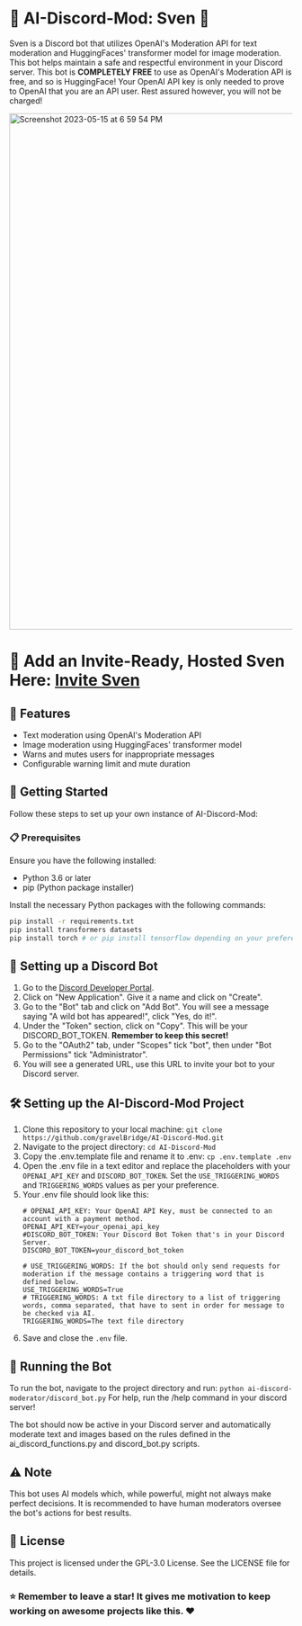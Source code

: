 # 🤖 AI-Discord-Mod: Sven 🤖

Sven is a Discord bot that utilizes OpenAI's Moderation API for text moderation and HuggingFaces' transformer model for image moderation. This bot helps maintain a safe and respectful environment in your Discord server. This bot is **COMPLETELY FREE** to use as OpenAI's Moderation API is free, and so is HuggingFace! Your OpenAI API key is only needed to prove to OpenAI that you are an API user. Rest assured however, you will not be charged!

<img width="918" alt="Screenshot 2023-05-15 at 6 59 54 PM" src="https://github.com/gravelBridge/AI-Discord-Mod/assets/107640947/cf077bde-e1c5-4c24-8e6d-6922d518a2cc">

# 🚀 Add an Invite-Ready, Hosted Sven Here: [Invite Sven](https://discord.com/api/oauth2/authorize?client_id=1106027638180565003&permissions=8&scope=bot)

## 🌟 Features

- Text moderation using OpenAI's Moderation API
- Image moderation using HuggingFaces' transformer model
- Warns and mutes users for inappropriate messages
- Configurable warning limit and mute duration


## 🚀 Getting Started

Follow these steps to set up your own instance of AI-Discord-Mod:


### 📋 Prerequisites

Ensure you have the following installed:
- Python 3.6 or later
- pip (Python package installer)

Install the necessary Python packages with the following commands:

```sh
pip install -r requirements.txt
pip install transformers datasets
pip install torch # or pip install tensorflow depending on your preference
```


## 🤖 Setting up a Discord Bot
  1. Go to the [Discord Developer Portal](https://discord.com/developers/applications).
  2. Click on "New Application". Give it a name and click on "Create".
  3. Go to the "Bot" tab and click on "Add Bot". You will see a message saying "A wild bot has appeared!", click "Yes, do it!".
  4. Under the "Token" section, click on "Copy". This will be your DISCORD_BOT_TOKEN. **Remember to keep this secret!**
  5. Go to the "OAuth2" tab, under "Scopes" tick "bot", then under "Bot Permissions" tick "Administrator".
  6. You will see a generated URL, use this URL to invite your bot to your Discord server.
## 🛠 Setting up the AI-Discord-Mod Project
  1. Clone this repository to your local machine:
     `git clone https://github.com/gravelBridge/AI-Discord-Mod.git`
  2. Navigate to the project directory:
     `cd AI-Discord-Mod`
  3. Copy the .env.template file and rename it to .env:
     `cp .env.template .env`
  4. Open the .env file in a text editor and replace the placeholders with your `OPENAI_API_KEY` and `DISCORD_BOT_TOKEN`. Set the `USE_TRIGGERING_WORDS` and `TRIGGERING_WORDS` values as per your preference.
  5. Your .env file should look like this:
     ```
     # OPENAI_API_KEY: Your OpenAI API Key, must be connected to an account with a payment method.
     OPENAI_API_KEY=your_openai_api_key
     #DISCORD_BOT_TOKEN: Your Discord Bot Token that's in your Discord Server.
     DISCORD_BOT_TOKEN=your_discord_bot_token

     # USE_TRIGGERING_WORDS: If the bot should only send requests for moderation if the message contains a triggering word that is defined below.
     USE_TRIGGERING_WORDS=True
     # TRIGGERING_WORDS: A txt file directory to a list of triggering words, comma separated, that have to sent in order for message to be checked via AI. 
     TRIGGERING_WORDS=The text file directory
     ```
  6. Save and close the `.env` file.


## 🏃 Running the Bot
To run the bot, navigate to the project directory and run:
`python ai-discord-moderator/discord_bot.py`
For help, run the /help command in your discord server!

The bot should now be active in your Discord server and automatically moderate text and images based on the rules defined in the ai_discord_functions.py and discord_bot.py scripts.


## ⚠️ Note
This bot uses AI models which, while powerful, might not always make perfect decisions. It is recommended to have human moderators oversee the bot's actions for best results.


## 📝 License
This project is licensed under the GPL-3.0 License. See the LICENSE file for details.



### ⭐ Remember to leave a star! It gives me motivation to keep working on awesome projects like this. ❤️
